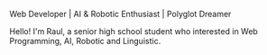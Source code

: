 Web Developer | AI & Robotic Enthusiast | Polyglot Dreamer

Hello! I'm Raul, a senior high school student who interested in Web Programming, AI, Robotic and Linguistic.

